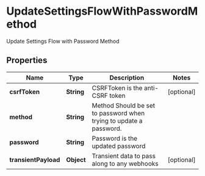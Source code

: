 

# UpdateSettingsFlowWithPasswordMethod

Update Settings Flow with Password Method

## Properties

| Name | Type | Description | Notes |
|------------ | ------------- | ------------- | -------------|
|**csrfToken** | **String** | CSRFToken is the anti-CSRF token |  [optional] |
|**method** | **String** | Method  Should be set to password when trying to update a password. |  |
|**password** | **String** | Password is the updated password |  |
|**transientPayload** | **Object** | Transient data to pass along to any webhooks |  [optional] |




